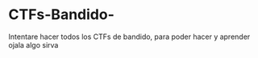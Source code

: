 # CTFs-Bandido-
Intentare hacer todos los CTFs de bandido, para poder hacer y aprender ojala algo sirva
